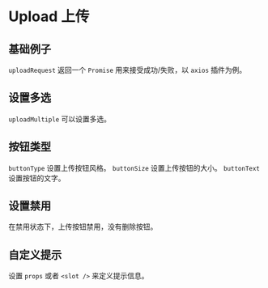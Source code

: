 <script setup>
import uploadBase from "./examples/upload/upload-base.vue"
import uploadMultiple from "./examples/upload/upload-multiple.vue"
import uploadButton from "./examples/upload/upload-button.vue"
import uploadDisabled from "./examples/upload/upload-disabled.vue"
import uploadAppend from "./examples/upload/upload-append.vue"
</script>

# Upload 上传

## 基础例子

```uploadRequest``` 返回一个 ```Promise``` 用来接受成功/失败，以  ```axios``` 插件为例。

<uploadBase />

## 设置多选

```uploadMultiple``` 可以设置多选。

<uploadMultiple />

## 按钮类型

```buttonType``` 设置上传按钮风格。 ```buttonSize``` 设置上传按钮的大小。 ```buttonText``` 设置按钮的文字。

<uploadButton />

## 设置禁用

在禁用状态下，上传按钮禁用，没有删除按钮。

<uploadDisabled />

## 自定义提示

设置 ```props``` 或者 ```<slot />``` 来定义提示信息。

<uploadAppend />
